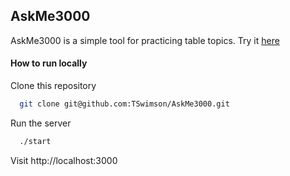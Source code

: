 ## AskMe3000
AskMe3000 is a simple tool for practicing table topics. Try it [here](https://tabletopics.app)

#### How to run locally
Clone this repository
```bash
  git clone git@github.com:TSwimson/AskMe3000.git
```

Run the server
```bash
  ./start
```

Visit http://localhost:3000
